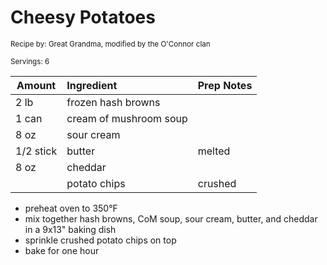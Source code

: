 # Cheesy Potatoes

<small>Recipe by: Great Grandma, modified by the O'Connor clan</small>

<small>Servings: 6</small>

| Amount    | Ingredient             | Prep Notes |
| --------- | :--------------------- | :--------- |
| 2 lb      | frozen hash browns     |            |
| 1 can     | cream of mushroom soup |            |
| 8 oz      | sour cream             |            |
| 1/2 stick | butter                 | melted     |
| 8 oz      | cheddar                |            |
|           | potato chips           | crushed    |

- preheat oven to 350°F
- mix together hash browns, CoM soup, sour cream, butter, and cheddar in a 9x13" baking dish
- sprinkle crushed potato chips on top
- bake for one hour

<!-- Tags:
- cheese
- potato
- vegetarian
- easy
- oven
-->